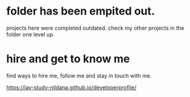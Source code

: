 # folder has been empited out. 

projects here were completed outdated. check my other projects in the folder one level up.

# hire and get to know me

find ways to hire me, follow me and stay in touch with me.

https://jay-study-nildana.github.io/developerprofile/